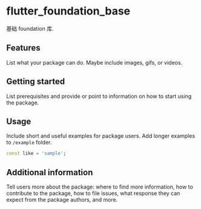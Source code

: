 # flutter_foundation_base

基础 foundation 库.

## Features

List what your package can do. Maybe include images, gifs, or videos.

## Getting started

List prerequisites and provide or point to information on how to
start using the package.

## Usage

Include short and useful examples for package users. Add longer examples
to `/example` folder.

```dart
const like = 'sample';
```

## Additional information

Tell users more about the package: where to find more information, how to
contribute to the package, how to file issues, what response they can expect
from the package authors, and more.

